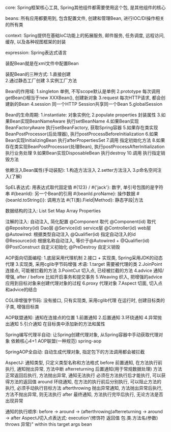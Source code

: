 core:
	Spring框架核心工具, Spring其他组件都需要使用这个包, 是其他组件的核心

beans:
	所有应用都要用到, 包含配置文件, 创建和管理Bean, 进行IOC/DI操作相关的所有类
	
context:
	Spring提供在基础IoC功能上的拓展服务, 邮件服务, 任务调度, 远程访问, 缓存, 以及各种视图框架的封装

expression:
	Spring表达式语言
	
装配Bean就是在xml文件中配置Bean
 
装配Bean的三种方式:
	1.直接创建     
	2.通过静态工厂创建
    3.实例工厂方法
    
Bean的作用域:
	1.singleton   单例, 不写scope默认是单例
	2.prototype   每次调用getBean()相当于new XXXBean(), 创建新对象
	3.request     每次HTTP请求, 都会创建新的Bean
	4.session     同一个HTTP Session共享同一个Bean
	5.globalSession 
	
Bean的生命周期:
	1.instantiate: 对象实例化
	2.populate properties 封装属性
	3.如果Bean实现BeanNameAware 执行setBeanName
	4.如果Bean实现BeanFactoryAware 执行setBeanFactory, 获取Spring容器
	5.如果存在类实现BeanPostProcessor(后处理器), 执行postProcessBeforeInitialization
	6.如果Bean实现InitializingBean 执行afterPropertiesSet
	7.调用<bean init-method="init"> 指定初始化方法
	8.如果存在类实现BeanPostProcessor(处理Bean), 执行postProcessAfterInitialization 执行业务处理
	9.如果Bean实现DisposableBean 执行destroy
	10.调用<bean destroy-method="customDestroy"> 执行指定销毁方法
	
依赖注入Bean属性(手动装配):
	1.构造方法注入
	2.setter方法注入
	3.p命名空间注入(了解)
	
SpEL表达式:
	<property name="name" value="#{表达式}">
	用表达式取代固定值
	#{123} / #{'jack'}: 数字, 单引号包围的是字符串
	#{beanId}:          另一个Bean的引用
	#{beanId.proName}:  操作数据
	#{beanId.toString()}: 调用方法
	#{T(类).Field|Method}: 静态字段|方法
	
数据结构的注入:
	List
	Set
	Map
	Array
	Properties
	
注解的注入: 自动注入, 简化配置
	@Component      取代 <bean class="xx.xx.xx.xx">
	@Component(id)  取代 <bean id="xxx" class="xx.xx.xx.xx">
	@Repository(id) Dao层
	@Service(id)    service层
	@Controller(id) web层
	@Autowired:     根据类型自动注入
	@Qualifier(id)  指定自动注入的id
	@Resource(id)   根据名称自动注入, 等价于@Autowired + @Qualifier(id)
	@PostConstruct  自定义初始化
	@PreDestroy     自定义销毁
	
AOP面向切面编程:
	1.底层采用代理机制
	2.接口 + 实现类, Spring采用JDK的动态代理
	3.实现类, 采用cglib字节码增强	
	术语:
		1.target    需要被代理的类
		2.JoinPoint 连接点, 可能被拦截的方法
		3.PointCut  切入点, 已经被拦截的方法
		4.advice    通知/增强, after / before  比如开启事务和提交事务
		5.Weaving   织入, 把增强的advice应用到目标对象来创建代理对象的过程
		6.proxy     代理对象
		7.Aspect    切面, 切入点和advice的结合
		
CGLIB增强字节码:
	没有接口, 只有实现类, 采用cglib代理
	在运行时, 创建目标类的子类, 增强目标类
	
AOP联盟通知: 通知在连接点的位置
	1.前置通知
	2.后置通知
	3.环绕通知
	4.异常抛出通知
	5.引介通知   在目标类中添加新的方法和属性
	
Spring编写代理半自动:
	让Spring创建代理对象, 从Spring容器中手动获取代理对象
	依赖核心4+1  AOP联盟(一种规范)  spring-aop
	
SpringAOP全自动:
	自动生成代理对象, 指定包下的方法调用都会被拦截
	
AspectJ:
	通知类型, 只定义类型名称和方法格式
	before          前置通知, 在方法执行前执行, 通知抛出异常, 方法中断
	afterreturning  后置通知(用于常规数据处理) 方法正常返回后执行, 方法抛出异常, 通知无法执行
					必须在方法执行后才能执行, 可以获得方法的返回值
	around          环绕通知, 在方法的执行前后分别执行, 可以阻止方法的执行, 必须手动执行目标方法
	afterthrowing   抛出异常通知, 方法抛出异常后执行,  方法不抛出异常, 则无法执行 
	after           最终通知, 方法执行完毕后执行, 无论方法是否出现异常

通知的执行顺序:
	before -> around -> (afterthrowing)afterreturning -> around -> after
AspectJ切入点表达式:
	execution'(修饰符 返回值 包.类.方法名(参数) throws 异常)"
	within
	this
	target
	args
	bean
